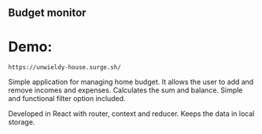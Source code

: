 ## Budget monitor

# Demo:

`https://unwieldy-house.surge.sh/`

Simple application for managing home budget. It allows the user to add and remove incomes and expenses. Calculates the sum and balance. Simple and functional filter option included.

Developed in React with router, context and reducer. Keeps the data in local storage.
